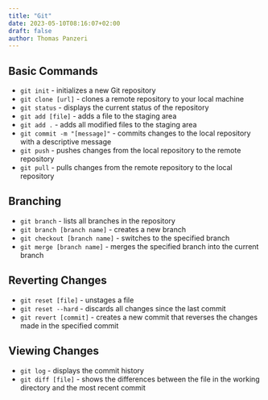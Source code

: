 ```yaml
---
title: "Git"
date: 2023-05-10T08:16:07+02:00
draft: false
author: Thomas Panzeri
---
```


## Basic Commands

* `git init` - initializes a new Git repository
* `git clone [url]` - clones a remote repository to your local machine
* `git status` - displays the current status of the repository
* `git add [file]` - adds a file to the staging area
* `git add .` - adds all modified files to the staging area
* `git commit -m "[message]"` - commits changes to the local repository with a descriptive message
* `git push` - pushes changes from the local repository to the remote repository
* `git pull` - pulls changes from the remote repository to the local repository

## Branching

* `git branch` - lists all branches in the repository
* `git branch [branch name]` - creates a new branch
* `git checkout [branch name]` - switches to the specified branch
* `git merge [branch name]` - merges the specified branch into the current branch

## Reverting Changes

* `git reset [file]` - unstages a file
* `git reset --hard` - discards all changes since the last commit
* `git revert [commit]` - creates a new commit that reverses the changes made in the specified commit

## Viewing Changes

* `git log` - displays the commit history
* `git diff [file]` - shows the differences between the file in the working directory and the most recent commit
